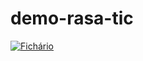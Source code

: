 # demo-rasa-tic

[![Fichário](https://mybinder.org/badge_logo.svg)](https://mybinder.org/v2/gh/Tatan16/demo-rasa-tic/blob/main/README.md/CABE%C3%87A)
